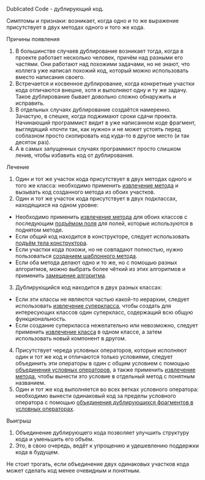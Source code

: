 Dublicated Code - дублирующий код.

Симптомы и признаки: возникает, когда одно и то же выражение присутствует в двух методах одного и того же кода.

Причины появления

1. В большинстве случаев дублирование возникает тогда, когда в проекте работает несколько человек, причём над разными его частями. Они работают над похожими задачами, но не знают, что коллега уже написал похожий код, который можно использовать вместо написания своего.
2. Встречается и косвенное дублирование, когда конкретные участки кода отличаются внешне, хотя и выполняют одну и ту же задачу. Такое дублирование бывает довольно сложно обнаружить и исправить.
3. В отдельных случаях дублирование создаётся намеренно. Зачастую, в спешке, когда поджимают сроки сдачи проекта. Начинающий программист видит в уже написанном коде фрагмент, выглядящий «почти так, как нужно» и не может устоять перед соблазном просто скопировать код куда-то в другое место (и так десяток раз).
4. А в самых запущенных случаях программист просто слишком ленив, чтобы избавить код от дублирования.

Лечение

1. Один и тот же участок кода присутствует в двух методах одного и того же класса: необходимо применить <a href="https://github.com/helenasilkina/refactoring/blob/master/Extract_Method%20(Извлечение%20метода).md">извлечение метода</a> и вызывать код созданного метода из обоих участков.
2. Один и тот же участок кода присутствует в двух подклассах, находящихся на одном уровне:
 - Необходимо применить <a href="https://github.com/helenasilkina/refactoring/blob/master/Extract_Method%20(Извлечение%20метода).md">извлечение метода</a> для обоих классов с последующим <a href="https://github.com/helenasilkina/refactoring/blob/master/Pull%20Up%20Field%20(Подъём%20поля).md">подъёмом поля</a> для полей, которые используются в поднятом методе.
 - Если общий код находится в конструкторе, следует использовать <a href="https://github.com/helenasilkina/refactoring/blob/master/Pull_Up_Constructor_Body%20(Подъём%20тела%20конструктора).md">подъём тела конструктора</a>.
 -  Если участки кода похожи, но не совпадают полностью, нужно пользоваться <a href="https://github.com/helenasilkina/refactoring/blob/master/Form%20Template%20Method%20(Создание%20шаблонного%20метода).md">созданием шаблонного метода</a>.
 -  Если оба метода делают одно и то же, но с помощью разных алгоритмов, можно выбрать более чёткий из этих алгоритмов и применить <a href="https://github.com/helenasilkina/refactoring/blob/master/Substitute_Algorithm%20(Замена%20алгоритма).md">замещение алгоритма</a>.
3. Дублирующийся код находится в двух разных классах:
 - Если эти классы не являются частью какой-то иерархии, следует использовать <a href="https://github.com/helenasilkina/refactoring/blob/master/Extract%20Superclass%20(Извлечение%20суперкласса).md">извлечение суперкласса</a>, чтобы создать для интересующих классов один суперкласс, содержащий всю общую функциональность.
 -  Если создание суперкласса нежелательно или невозможно, следует применить <a href="https://github.com/helenasilkina/refactoring/blob/master/Extract%20Class%20(Извлечение%20класса).md">извлечение класса</a> в одном классе, а затем использовать новый компонент в другом.
4. Присутствует череда условных операторов, которые исполняют один и тот же код и отличаются только условиями, следует объединить эти операторы в один с общим условием с помощью <a href="https://github.com/helenasilkina/refactoring/blob/master/Consolidate_Conditional_Expression%20(Объединение%20условных%20операторов).md">объединения условных операторов</a>, а также применить <a href="https://github.com/helenasilkina/refactoring/blob/master/Extract_Method%20(Извлечение%20метода).md">извлечение метода</a>, чтобы вынести это условие в отдельный метод с понятным названием.
5. Один и тот же код выполняется во всех ветках условного оператора: необходимо вынести одинаковый код за пределы условного оператора с помощью <a href="https://github.com/helenasilkina/refactoring/blob/master/Consolidate_Duplicate_Conditional_Fragments%20(Объединение%20дублирующихся%20фрагментов%20в%20условных%20операторах).md">объединения дублирующихся фрагментов в условных операторах</a>.

Выигрыш

1. Объединение дублирующего кода позволяет улучшить структуру кода и уменьшить его объём.
2. Это, в свою очередь, ведёт к упрощению и удешевлению поддержки кода в будущем.

Не стоит трогать, если объединение двух одинаковых участков кода может сделать код менее очевидным и понятным.

